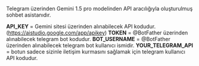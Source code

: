 Telegram üzerinden Gemini 1.5 pro modelinden API aracılığıyla oluşturulmuş sohbet asistanıdır.

**API_KEY** = Gemini sitesi üzerinden alınabilecek API kodudur.(https://aistudio.google.com/app/apikey)
**TOKEN** = @BotFather üzerinden alınabilecek telegram bot kodudur.
**BOT_USERNAME** = @BotFather üzerinden alınabilecek telegram bot kullanıcı ismidir.
**YOUR_TELEGRAM_API** = botun sadece sizinle iletişim kurmasını sağlamak için telegram kullanıcı API kodudur.


